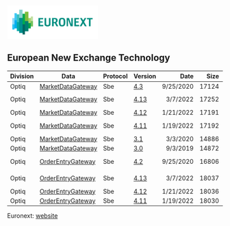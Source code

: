 [![Euronext](https://github.com/Open-Markets-Initiative/Directory/blob/main/Organizations/Euronext/Images/Logo.png)](https://www.euronext.com)


## European New Exchange Technology

| Division | Data | Protocol | Version | Date | Size | [Status][Omi.Glossary.Status] | [Testing][Omi.Glossary.Testing] | Specification |
| --- | --- | --- | --- | ---: | ---: | --- | --- | --- |
| Optiq | [MarketDataGateway][Euronext.Optiq.MarketDataGateway.Sbe.v4.3.Dissector] | Sbe | [4.3][Euronext.Optiq.MarketDataGateway.Sbe.v4.3.Dissector] | 9/25/2020 | 17124 | [Deprecated][Omi.Glossary.Status.Deprecated] | [Beta][Omi.Glossary.Testing.Beta] | [url][Euronext.Optiq.MarketDataGateway.Sbe.v4.3.Url] - [xml][Euronext.Optiq.MarketDataGateway.Sbe.v4.3.Xml] |
| Optiq | [MarketDataGateway][Euronext.Optiq.MarketDataGateway.Sbe.v4.13.Dissector] | Sbe | [4.13][Euronext.Optiq.MarketDataGateway.Sbe.v4.13.Dissector] | 3/7/2022 | 17252 | [Active][Omi.Glossary.Status.Active] | [Beta][Omi.Glossary.Testing.Beta] | [url][Euronext.Optiq.MarketDataGateway.Sbe.v4.13.Url] - [pdf][Euronext.Optiq.MarketDataGateway.Sbe.v4.13.Pdf] - [xml][Euronext.Optiq.MarketDataGateway.Sbe.v4.13.Xml] |
| Optiq | [MarketDataGateway][Euronext.Optiq.MarketDataGateway.Sbe.v4.12.Dissector] | Sbe | [4.12][Euronext.Optiq.MarketDataGateway.Sbe.v4.12.Dissector] | 1/21/2022 | 17191 | [Deprecated][Omi.Glossary.Status.Deprecated] | [Beta][Omi.Glossary.Testing.Beta] | [url][Euronext.Optiq.MarketDataGateway.Sbe.v4.12.Url] - [xml][Euronext.Optiq.MarketDataGateway.Sbe.v4.12.Xml] |
| Optiq | [MarketDataGateway][Euronext.Optiq.MarketDataGateway.Sbe.v4.11.Dissector] | Sbe | [4.11][Euronext.Optiq.MarketDataGateway.Sbe.v4.11.Dissector] | 1/19/2022 | 17192 | [Deprecated][Omi.Glossary.Status.Deprecated] | [Beta][Omi.Glossary.Testing.Beta] | [url][Euronext.Optiq.MarketDataGateway.Sbe.v4.11.Url] - [pdf][Euronext.Optiq.MarketDataGateway.Sbe.v4.11.Pdf] - [xml][Euronext.Optiq.MarketDataGateway.Sbe.v4.11.Xml] |
| Optiq | [MarketDataGateway][Euronext.Optiq.MarketDataGateway.Sbe.v3.1.Dissector] | Sbe | [3.1][Euronext.Optiq.MarketDataGateway.Sbe.v3.1.Dissector] | 3/3/2020 | 14886 | [Deprecated][Omi.Glossary.Status.Deprecated] | [Beta][Omi.Glossary.Testing.Beta] | [url][Euronext.Optiq.MarketDataGateway.Sbe.v3.1.Url] - [xml][Euronext.Optiq.MarketDataGateway.Sbe.v3.1.Xml] |
| Optiq | [MarketDataGateway][Euronext.Optiq.MarketDataGateway.Sbe.v3.0.Dissector] | Sbe | [3.0][Euronext.Optiq.MarketDataGateway.Sbe.v3.0.Dissector] | 9/3/2019 | 14872 | [Deprecated][Omi.Glossary.Status.Deprecated] | [Beta][Omi.Glossary.Testing.Beta] | [url][Euronext.Optiq.MarketDataGateway.Sbe.v3.0.Url] - [xml][Euronext.Optiq.MarketDataGateway.Sbe.v3.0.Xml] |
| Optiq | [OrderEntryGateway][Euronext.Optiq.OrderEntryGateway.Sbe.v4.2.Dissector] | Sbe | [4.2][Euronext.Optiq.OrderEntryGateway.Sbe.v4.2.Dissector] | 9/25/2020 | 16806 | [Deprecated][Omi.Glossary.Status.Deprecated] | [Beta][Omi.Glossary.Testing.Beta] | [url][Euronext.Optiq.OrderEntryGateway.Sbe.v4.2.Url] - [pdf][Euronext.Optiq.OrderEntryGateway.Sbe.v4.2.Pdf] - [xml][Euronext.Optiq.OrderEntryGateway.Sbe.v4.2.Xml] |
| Optiq | [OrderEntryGateway][Euronext.Optiq.OrderEntryGateway.Sbe.v4.13.Dissector] | Sbe | [4.13][Euronext.Optiq.OrderEntryGateway.Sbe.v4.13.Dissector] | 3/7/2022 | 18037 | [Active][Omi.Glossary.Status.Active] | [Beta][Omi.Glossary.Testing.Beta] | [url][Euronext.Optiq.OrderEntryGateway.Sbe.v4.13.Url] - [pdf][Euronext.Optiq.OrderEntryGateway.Sbe.v4.13.Pdf] - [xml][Euronext.Optiq.OrderEntryGateway.Sbe.v4.13.Xml] |
| Optiq | [OrderEntryGateway][Euronext.Optiq.OrderEntryGateway.Sbe.v4.12.Dissector] | Sbe | [4.12][Euronext.Optiq.OrderEntryGateway.Sbe.v4.12.Dissector] | 1/21/2022 | 18036 | [Deprecated][Omi.Glossary.Status.Deprecated] | [Beta][Omi.Glossary.Testing.Beta] | [url][Euronext.Optiq.OrderEntryGateway.Sbe.v4.12.Url] - [xml][Euronext.Optiq.OrderEntryGateway.Sbe.v4.12.Xml] |
| Optiq | [OrderEntryGateway][Euronext.Optiq.OrderEntryGateway.Sbe.v4.11.Dissector] | Sbe | [4.11][Euronext.Optiq.OrderEntryGateway.Sbe.v4.11.Dissector] | 1/19/2022 | 18030 | [Deprecated][Omi.Glossary.Status.Deprecated] | [Beta][Omi.Glossary.Testing.Beta] | [url][Euronext.Optiq.OrderEntryGateway.Sbe.v4.11.Url] - [xml][Euronext.Optiq.OrderEntryGateway.Sbe.v4.11.Xml] |


Euronext: [website](https://www.euronext.com "Go to European New Exchange Technology")


[Omi.Glossary.Status]: https://github.com/Open-Markets-Initiative/Directory/blob/main/Glossary/Status.md "Protocol Deployment Status"
[Omi.Glossary.Status.Active]: https://github.com/Open-Markets-Initiative/Directory/blob/main/Glossary/Status.md "Deployment Status: Protocol is in active production"
[Omi.Glossary.Status.Deprecated]: https://github.com/Open-Markets-Initiative/Directory/blob/main/Glossary/Status.md "Deployment Status: Protocol is no longer in active use"
[Omi.Glossary.Status.Future]: https://github.com/Open-Markets-Initiative/Directory/blob/main/Glossary/Status.md "Deployment Status: Protocol is not yet deployed to an active production environment"
[Omi.Glossary.Status.Unknown]: https://github.com/Open-Markets-Initiative/Directory/blob/main/Glossary/Status.md "Deployment Status: Protocol deployment status is unknown"
[Omi.Glossary.Status.Header]: https://github.com/Open-Markets-Initiative/Directory/blob/main/Glossary/Status.md "Deployment Status: Header only protocol provided for debugging"
[Omi.Glossary.Testing]: https://github.com/Open-Markets-Initiative/Directory/blob/main/Glossary/Testing.md "Protocol Testing Status"
[Omi.Glossary.Testing.Verified]: https://github.com/Open-Markets-Initiative/Directory/blob/main/Glossary/Testing.md "Testing Status: Protocol has been tested on live data"
[Omi.Glossary.Testing.Incomplete]: https://github.com/Open-Markets-Initiative/Directory/blob/main/Glossary/Testing.md "Testing Status: Protocol has been tested on live data but contains known issues"
[Omi.Glossary.Testing.Beta]: https://github.com/Open-Markets-Initiative/Directory/blob/main/Glossary/Testing.md "Testing Status: Protocol has not been tested and structure is speculative"
[Omi.Glossary.Testing.Untested]: https://github.com/Open-Markets-Initiative/Directory/blob/main/Glossary/Testing.md "Testing Status: Protocol has not been tested on live data"

[Euronext.Optiq.MarketDataGateway.Sbe.v3.0.Dissector]: https://github.com/Open-Markets-Initiative/wireshark-lua/blob/main/Euronext/Euronext.Optiq.MarketDataGateway.Sbe.v3.0.Script.Dissector.lua "Euronext Optiq MarketDataGateway Sbe v3.0 Wireshark Dissector"
[Euronext.Optiq.MarketDataGateway.Sbe.v3.0.Url]: https://connect2.euronext.com "European New Exchange Technology 3.0 Url"
[Euronext.Optiq.MarketDataGateway.Sbe.v3.0.Xml]: https://github.com/Open-Markets-Initiative/Directory/blob/main/Organizations/Euronext/Specifications/Euronext.Optiq.MarketDataGateway.Sbe.v3.0.xml "European New Exchange Technology 3.0 Xml"
[Euronext.Optiq.MarketDataGateway.Sbe.v3.1.Dissector]: https://github.com/Open-Markets-Initiative/wireshark-lua/blob/main/Euronext/Euronext.Optiq.MarketDataGateway.Sbe.v3.1.Script.Dissector.lua "Euronext Optiq MarketDataGateway Sbe v3.1 Wireshark Dissector"
[Euronext.Optiq.MarketDataGateway.Sbe.v3.1.Url]: https://connect2.euronext.com "European New Exchange Technology 3.1 Url"
[Euronext.Optiq.MarketDataGateway.Sbe.v3.1.Xml]: https://github.com/Open-Markets-Initiative/Directory/blob/main/Organizations/Euronext/Specifications/Euronext.Optiq.MarketDataGateway.Sbe.v3.1.xml "European New Exchange Technology 3.1 Xml"
[Euronext.Optiq.MarketDataGateway.Sbe.v4.3.Dissector]: https://github.com/Open-Markets-Initiative/wireshark-lua/blob/main/Euronext/Euronext.Optiq.MarketDataGateway.Sbe.v4.3.Script.Dissector.lua "Euronext Optiq MarketDataGateway Sbe v4.3 Wireshark Dissector"
[Euronext.Optiq.MarketDataGateway.Sbe.v4.3.Url]: https://connect2.euronext.com "European New Exchange Technology 4.3 Url"
[Euronext.Optiq.MarketDataGateway.Sbe.v4.3.Xml]: https://github.com/Open-Markets-Initiative/Directory/blob/main/Organizations/Euronext/Specifications/Euronext.Optiq.MarketDataGateway.Sbe.v4.3.xml "European New Exchange Technology 4.3 Xml"
[Euronext.Optiq.MarketDataGateway.Sbe.v4.11.Dissector]: https://github.com/Open-Markets-Initiative/wireshark-lua/blob/main/Euronext/Euronext.Optiq.MarketDataGateway.Sbe.v4.11.Script.Dissector.lua "Euronext Optiq MarketDataGateway Sbe v4.11 Wireshark Dissector"
[Euronext.Optiq.MarketDataGateway.Sbe.v4.11.Url]: https://connect2.euronext.com "European New Exchange Technology 4.11 Url"
[Euronext.Optiq.MarketDataGateway.Sbe.v4.11.Pdf]: https://github.com/Open-Markets-Initiative/Directory/blob/main/Organizations/Euronext/Specifications/Euronext.Optiq.MarketDataGateway.Sbe.v4.11.pdf "European New Exchange Technology 4.11 Pdf"
[Euronext.Optiq.MarketDataGateway.Sbe.v4.11.Xml]: https://github.com/Open-Markets-Initiative/Directory/blob/main/Organizations/Euronext/Specifications/Euronext.Optiq.MarketDataGateway.Sbe.v4.11.xml "European New Exchange Technology 4.11 Xml"
[Euronext.Optiq.MarketDataGateway.Sbe.v4.12.Dissector]: https://github.com/Open-Markets-Initiative/wireshark-lua/blob/main/Euronext/Euronext.Optiq.MarketDataGateway.Sbe.v4.12.Script.Dissector.lua "Euronext Optiq MarketDataGateway Sbe v4.12 Wireshark Dissector"
[Euronext.Optiq.MarketDataGateway.Sbe.v4.12.Url]: https://connect2.euronext.com "European New Exchange Technology 4.12 Url"
[Euronext.Optiq.MarketDataGateway.Sbe.v4.12.Xml]: https://github.com/Open-Markets-Initiative/Directory/blob/main/Organizations/Euronext/Specifications/Euronext.Optiq.MarketDataGateway.Sbe.v4.12.xml "European New Exchange Technology 4.12 Xml"
[Euronext.Optiq.MarketDataGateway.Sbe.v4.13.Dissector]: https://github.com/Open-Markets-Initiative/wireshark-lua/blob/main/Euronext/Euronext.Optiq.MarketDataGateway.Sbe.v4.13.Script.Dissector.lua "Euronext Optiq MarketDataGateway Sbe v4.13 Wireshark Dissector"
[Euronext.Optiq.MarketDataGateway.Sbe.v4.13.Url]: https://connect2.euronext.com "European New Exchange Technology 4.13 Url"
[Euronext.Optiq.MarketDataGateway.Sbe.v4.13.Pdf]: https://github.com/Open-Markets-Initiative/Directory/blob/main/Organizations/Euronext/Specifications/Euronext.Optiq.MarketDataGateway.Sbe.v4.13.pdf "European New Exchange Technology 4.13 Pdf"
[Euronext.Optiq.MarketDataGateway.Sbe.v4.13.Xml]: https://github.com/Open-Markets-Initiative/Directory/blob/main/Organizations/Euronext/Specifications/Euronext.Optiq.MarketDataGateway.Sbe.v4.13.xml "European New Exchange Technology 4.13 Xml"
[Euronext.Optiq.OrderEntryGateway.Sbe.v4.2.Dissector]: https://github.com/Open-Markets-Initiative/wireshark-lua/blob/main/Euronext/Euronext.Optiq.OrderEntryGateway.Sbe.v4.2.Script.Dissector.lua "Euronext Optiq OrderEntryGateway Sbe v4.2 Wireshark Dissector"
[Euronext.Optiq.OrderEntryGateway.Sbe.v4.2.Url]: https://connect2.euronext.com "European New Exchange Technology 4.2 Url"
[Euronext.Optiq.OrderEntryGateway.Sbe.v4.2.Pdf]: https://github.com/Open-Markets-Initiative/Directory/blob/main/Organizations/Euronext/Specifications/Euronext.Optiq.OrderEntryGateway.Sbe.v4.2.pdf "European New Exchange Technology 4.2 Pdf"
[Euronext.Optiq.OrderEntryGateway.Sbe.v4.2.Xml]: https://github.com/Open-Markets-Initiative/Directory/blob/main/Organizations/Euronext/Specifications/Euronext.Optiq.OrderEntryGateway.Sbe.v4.2.xml "European New Exchange Technology 4.2 Xml"
[Euronext.Optiq.OrderEntryGateway.Sbe.v4.11.Dissector]: https://github.com/Open-Markets-Initiative/wireshark-lua/blob/main/Euronext/Euronext.Optiq.OrderEntryGateway.Sbe.v4.11.Script.Dissector.lua "Euronext Optiq OrderEntryGateway Sbe v4.11 Wireshark Dissector"
[Euronext.Optiq.OrderEntryGateway.Sbe.v4.11.Url]: https://connect2.euronext.com "European New Exchange Technology 4.11 Url"
[Euronext.Optiq.OrderEntryGateway.Sbe.v4.11.Xml]: https://github.com/Open-Markets-Initiative/Directory/blob/main/Organizations/Euronext/Specifications/Euronext.Optiq.OrderEntryGateway.Sbe.v4.11.xml "European New Exchange Technology 4.11 Xml"
[Euronext.Optiq.OrderEntryGateway.Sbe.v4.12.Dissector]: https://github.com/Open-Markets-Initiative/wireshark-lua/blob/main/Euronext/Euronext.Optiq.OrderEntryGateway.Sbe.v4.12.Script.Dissector.lua "Euronext Optiq OrderEntryGateway Sbe v4.12 Wireshark Dissector"
[Euronext.Optiq.OrderEntryGateway.Sbe.v4.12.Url]: https://connect2.euronext.com "European New Exchange Technology 4.12 Url"
[Euronext.Optiq.OrderEntryGateway.Sbe.v4.12.Xml]: https://github.com/Open-Markets-Initiative/Directory/blob/main/Organizations/Euronext/Specifications/Euronext.Optiq.OrderEntryGateway.Sbe.v4.12.xml "European New Exchange Technology 4.12 Xml"
[Euronext.Optiq.OrderEntryGateway.Sbe.v4.13.Dissector]: https://github.com/Open-Markets-Initiative/wireshark-lua/blob/main/Euronext/Euronext.Optiq.OrderEntryGateway.Sbe.v4.13.Script.Dissector.lua "Euronext Optiq OrderEntryGateway Sbe v4.13 Wireshark Dissector"
[Euronext.Optiq.OrderEntryGateway.Sbe.v4.13.Url]: https://connect2.euronext.com "European New Exchange Technology 4.13 Url"
[Euronext.Optiq.OrderEntryGateway.Sbe.v4.13.Pdf]: https://github.com/Open-Markets-Initiative/Directory/blob/main/Organizations/Euronext/Specifications/Euronext.Optiq.OrderEntryGateway.Sbe.v4.13.pdf "European New Exchange Technology 4.13 Pdf"
[Euronext.Optiq.OrderEntryGateway.Sbe.v4.13.Xml]: https://github.com/Open-Markets-Initiative/Directory/blob/main/Organizations/Euronext/Specifications/Euronext.Optiq.OrderEntryGateway.Sbe.v4.13.xml "European New Exchange Technology 4.13 Xml"
